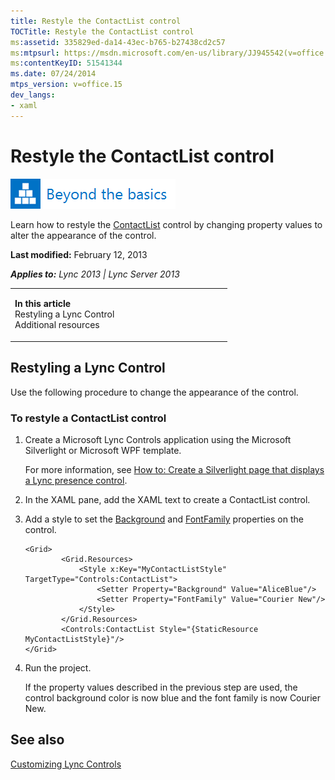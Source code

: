```yaml
---
title: Restyle the ContactList control
TOCTitle: Restyle the ContactList control
ms:assetid: 335829ed-da14-43ec-b765-b27438cd2c57
ms:mtpsurl: https://msdn.microsoft.com/en-us/library/JJ945542(v=office.15)
ms:contentKeyID: 51541344
ms.date: 07/24/2014
mtps_version: v=office.15
dev_langs:
- xaml
---
```


# Restyle the ContactList control

![Beyond the basics topic](images/JJ937254.mod_icon_beyondbasics_long(Office.15).png "Beyond the basics topic")

Learn how to restyle the [ContactList](https://msdn.microsoft.com/en-us/library/hh363781\(v=office.15\)) control by changing property values to alter the appearance of the control.

**Last modified:** February 12, 2013

***Applies to:** Lync 2013 | Lync Server 2013*

<table>
<colgroup>
<col style="width: 50%" />
<col style="width: 50%" />
</colgroup>
<tbody>
<tr class="odd">
<td><p><strong>In this article</strong><br />
Restyling a Lync Control<br />
Additional resources</p></td>
<td><p></p></td>
</tr>
</tbody>
</table>

## Restyling a Lync Control

Use the following procedure to change the appearance of the control.

### To restyle a ContactList control

1.  Create a Microsoft Lync Controls application using the Microsoft Silverlight or Microsoft WPF template.
    
    For more information, see [How to: Create a Silverlight page that displays a Lync presence control](how-to-create-a-silverlight-page-that-displays-a-lync-presence-control.md).

2.  In the XAML pane, add the XAML text to create a ContactList control.

3.  Add a style to set the [Background](https://msdn.microsoft.com/en-us/library/hh345162\(v=office.15\)) and [FontFamily](http://msdn2.microsoft.com/en-us/library/ms592513) properties on the control.
    
    ```xaml
    <Grid>
            <Grid.Resources>
                <Style x:Key="MyContactListStyle" TargetType="Controls:ContactList">
                    <Setter Property="Background" Value="AliceBlue"/>
                    <Setter Property="FontFamily" Value="Courier New"/>
                </Style>
            </Grid.Resources>
            <Controls:ContactList Style="{StaticResource MyContactListStyle}"/>
    </Grid>
    ```

4.  Run the project.
    
    If the property values described in the previous step are used, the control background color is now blue and the font family is now Courier New.

## See also

[Customizing Lync Controls](customizing-lync-controls.md)

